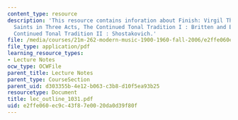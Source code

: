 ```yaml
---
content_type: resource
description: 'This resource contains inforation about Finish: Virgil Thomson,Four
  Saints in Three Acts, The Continued Tonal Tradition I : Britten and Barber, The
  Continued Tonal Tradition II : Shostakovich.'
file: /media/courses/21m-262-modern-music-1900-1960-fall-2006/e2ffe060ec9c43f87e0020da0d39f80f_lec_outline_1031.pdf
file_type: application/pdf
learning_resource_types:
- Lecture Notes
ocw_type: OCWFile
parent_title: Lecture Notes
parent_type: CourseSection
parent_uid: d303355b-4e12-b063-c3b8-d10f5ea93b25
resourcetype: Document
title: lec_outline_1031.pdf
uid: e2ffe060-ec9c-43f8-7e00-20da0d39f80f
---
```

